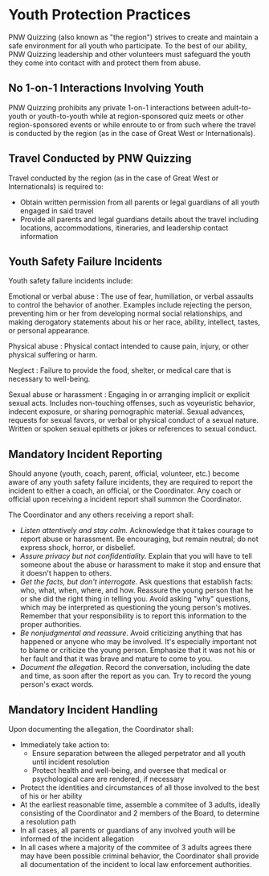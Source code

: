 # Youth Protection Practices

PNW Quizzing (also known as "the region") strives to create and maintain a safe environment for all youth who participate. To the best of our ability, PNW Quizzing leadership and other volunteers must safeguard the youth they come into contact with and protect them from abuse.

## No 1-on-1 Interactions Involving Youth

PNW Quizzing prohibits any private 1-on-1 interactions between adult-to-youth or youth-to-youth while at region-sponsored quiz meets or other region-sponsored events or while enroute to or from such where the travel is conducted by the region (as in the case of Great West or Internationals).

## Travel Conducted by PNW Quizzing

Travel conducted by the region (as in the case of Great West or Internationals) is required to:

- Obtain written permission from all parents or legal guardians of all youth engaged in said travel
- Provide all parents and legal guardians details about the travel including locations, accommodations, itineraries, and leadership contact information

## Youth Safety Failure Incidents

Youth safety failure incidents include:

Emotional or verbal abuse
: The use of fear, humiliation, or verbal assaults to control the behavior of another. Examples include rejecting the person, preventing him or her from developing normal social relationships, and making derogatory statements about his or her race, ability, intellect, tastes, or personal appearance.

Physical abuse
: Physical contact intended to cause pain, injury, or other physical suffering or harm.

Neglect
: Failure to provide the food, shelter, or medical care that is necessary to well-being.

Sexual abuse or harassment
: Engaging in or arranging implicit or explicit sexual acts. Includes non-touching offenses, such as voyeuristic behavior, indecent exposure, or sharing pornographic material. Sexual advances, requests for sexual favors, or verbal or physical conduct of a sexual nature. Written or spoken sexual epithets or jokes or references to sexual conduct.

## Mandatory Incident Reporting

Should anyone (youth, coach, parent, official, volunteer, etc.) become aware of any youth safety failure incidents, they are required to report the incident to either a coach, an official, or the Coordinator. Any coach or official upon receiving a incident report shall summon the Coordinator.

The Coordinator and any others receiving a report shall:

- *Listen attentively and stay calm.* Acknowledge that it takes courage to report abuse or harassment. Be encouraging, but remain neutral; do not express shock, horror, or disbelief.
- *Assure privacy but not confidentiality.* Explain that you will have to tell someone about the abuse or harassment to make it stop and ensure that it doesn't happen to others.
- *Get the facts, but don't interrogate.* Ask questions that establish facts: who, what, when, where, and how. Reassure the young person that he or she did the right thing in telling you. Avoid asking "why" questions, which may be interpreted as questioning the young person's motives. Remember that your responsibility is to report this information to the proper authorities.
- *Be nonjudgmental and reassure.* Avoid criticizing anything that has happened or anyone who may be involved. It's especially important not to blame or criticize the young person. Emphasize that it was not his or her fault and that it was brave and mature to come to you.
- *Document the allegation.* Record the conversation, including the date and time, as soon after the report as you can. Try to record the young person's exact words.

## Mandatory Incident Handling

Upon documenting the allegation, the Coordinator shall:

- Immediately take action to:
    - Ensure separation between the alleged perpetrator and all youth until incident resolution
    - Protect health and well-being, and oversee that medical or psychological care are rendered, if necessary
- Protect the identities and circumstances of all those involved to the best of his or her ability
- At the earliest reasonable time, assemble a commitee of 3 adults, ideally consisting of the Coordinator and 2 members of the Board, to determine a resolution path
- In all cases, all parents or guardians of any involved youth will be informed of the incident allegation
- In all cases where a majority of the commitee of 3 adults agrees there may have been possible criminal behavior, the Coordinator shall provide all documentation of the incident to local law enforcement authorities.
